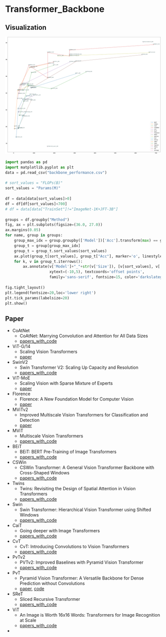 # Transformer_Backbone

## Visualization

<img src="output.png" width="800">

```python
import pandas as pd
import matplotlib.pyplot as plt
data = pd.read_csv("backbone_performance.csv")

# sort_values = "FLOPs(B)"
sort_values = "Params(M)"

df = data[data[sort_values]>0]
df = df[df[sort_values]<700]
# df = data[data["TrainSet"]!="ImageNet-1K+JFT-3B"]

groups = df.groupby("Method")
fig, ax = plt.subplots(figsize=(36.0, 27.0))
ax.margins(0.05)
for name, group in groups:
    group_max_idx = group.groupby(['Model'])['Acc'].transform(max) == group['Acc']
    group_t = group[group_max_idx]
    group_t = group_t.sort_values(sort_values)
    ax.plot(group_t[sort_values], group_t["Acc"], marker='o', linestyle='-', ms=5, label=name)
    for k, v in group_t.iterrows():
        ax.annotate(v['Model']+"_"+str(v['Size']), [v[sort_values], v['Acc']],
                    xytext=(-10,5), textcoords='offset points',
                    family='sans-serif', fontsize=15, color='darkslategrey')

fig.tight_layout()
plt.legend(fontsize=20,loc='lower right')
plt.tick_params(labelsize=20)
plt.show()
```

## Paper

- CoAtNet
  - CoAtNet: Marrying Convolution and Attention for All Data Sizes
  - [papers_with_code](https://paperswithcode.com/paper/coatnet-marrying-convolution-and-attention)
- ViT-G/14
  - Scaling Vision Transformers
  - [paper](https://arxiv.org/abs/2106.04560v1)
- SwinV2
  - Swin Transformer V2: Scaling Up Capacity and Resolution
  - [papers_with_code](https://paperswithcode.com/paper/swin-transformer-v2-scaling-up-capacity-and)
- ViT-MoE
  - Scaling Vision with Sparse Mixture of Experts
  - [paper](https://paperswithcode.com/paper/scaling-vision-with-sparse-mixture-of-experts)
- Florence
  - Florence: A New Foundation Model for Computer Vision
  - [paper](https://arxiv.org/abs/2111.11432v1)
- MViTv2
  - Improved Multiscale Vision Transformers for Classification and Detection
  - [paper](https://arxiv.org/abs/2112.01526v1)
- MViT
  - Multiscale Vision Transformers
  - [papers_with_code](https://paperswithcode.com/paper/multiscale-vision-transformers)
- BEiT
  - BEiT: BERT Pre-Training of Image Transformers
  - [papers_with_code](https://paperswithcode.com/paper/beit-bert-pre-training-of-image-transformers)
- CSWin
  - CSWin Transformer: A General Vision Transformer Backbone with Cross-Shaped Windows
  - [papers_with_code](https://paperswithcode.com/paper/cswin-transformer-a-general-vision)
- Twins
  - Twins: Revisiting the Design of Spatial Attention in Vision Transformers
  - [papers_with_code](https://paperswithcode.com/paper/twins-revisiting-spatial-attention-design-in)
- Swin
  - Swin Transformer: Hierarchical Vision Transformer using Shifted Windows
  - [papers_with_code](https://paperswithcode.com/paper/swin-transformer-hierarchical-vision)
- CaiT
  - Going deeper with Image Transformers
  - [papers_with_code](https://paperswithcode.com/paper/going-deeper-with-image-transformers)
- CvT
  - CvT: Introducing Convolutions to Vision Transformers
  - [papers_with_code](https://paperswithcode.com/paper/cvt-introducing-convolutions-to-vision)
- PvTv2
  - PVTv2: Improved Baselines with Pyramid Vision Transformer
  - [papers_with_code](https://paperswithcode.com/paper/pvtv2-improved-baselines-with-pyramid-vision)
- PvT
  - Pyramid Vision Transformer: A Versatile Backbone for Dense Prediction without Convolutions
  - [paper](https://arxiv.org/abs/2102.12122), [code](https://github.com/whai362/PVT)
- SReT
  - Sliced Recursive Transformer
  - [papers_with_code](https://paperswithcode.com/paper/sliced-recursive-transformer-1)
- ViT
  - An Image is Worth 16x16 Words: Transformers for Image Recognition at Scale
  - [papers_with_code](https://paperswithcode.com/paper/an-image-is-worth-16x16-words-transformers-1)
- 
